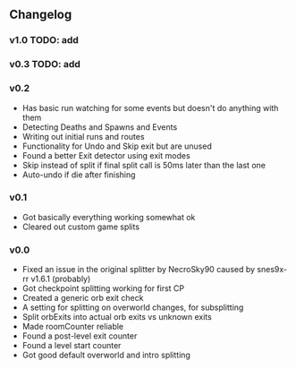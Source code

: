 ## Changelog

### v1.0 TODO: add

### v0.3 TODO: add

### v0.2
- Has basic run watching for some events but doesn't do anything with them
- Detecting Deaths and Spawns and Events
- Writing out initial runs and routes
- Functionality for Undo and Skip exit but are unused
- Found a better Exit detector using exit modes
- Skip instead of split if final split call is 50ms later than the last one
- Auto-undo if die after finishing

### v0.1
- Got basically everything working somewhat ok
- Cleared out custom game splits

### v0.0
- Fixed an issue in the original splitter by NecroSky90 caused by snes9x-rr v1.6.1 (probably)
- Got checkpoint splitting working for first CP
- Created a generic orb exit check
- A setting for splitting on overworld changes, for subsplitting
- Split orbExits into actual orb exits vs unknown exits
- Made roomCounter reliable
- Found a post-level exit counter
- Found a level start counter
- Got good default overworld and intro splitting
